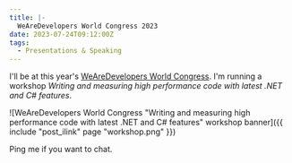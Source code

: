 ```yaml
---
title: |-
  WeAreDevelopers World Congress 2023
date: 2023-07-24T09:12:00Z
tags:
  - Presentations & Speaking
---
```

I'll be at this year's [WeAreDevelopers World Congress][1]. I'm running a workshop _Writing and measuring high performance code with latest .NET and C# features_.

<!-- excerpt -->

![WeAreDevelopers World Congress "Writing and measuring high performance code with latest .NET and C# features" workshop banner]({{ include "post_ilink" page "workshop.png" }})

Ping me if you want to chat.

[1]: https://www.wearedevelopers.com/world-congress

